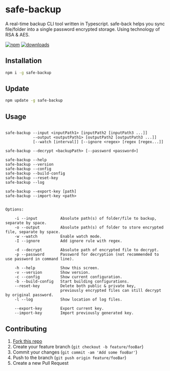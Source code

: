 # safe-backup
A real-time backup CLI tool written in Typescript. safe-back helps you sync file/folder into a single password encrypted storage. Using technology of RSA & AES.


[![npm](https://img.shields.io/npm/v/safe-backup.svg)](https://npmjs.org/package/safe-backup)
[![downloads](https://img.shields.io/npm/dm/safe-backup.svg)](https://npmjs.org/package/safe-backup)

## Installation

```sh
npm i -g safe-backup
```

## Update
```sh
npm update -g safe-backup
```

## Usage 
```

safe-backup --input <inputPath1> [inputPath2 [inputPath3 ...]] 
            --output <outputPath1> [outputPath2 [outputPath3 ...]] 
            [--watch [interval]] [--ignore <regex> [regex [regex...]] 

safe-backup --decrypt <backupPath> [--password <password>]

safe-backup --help
safe-backup --version
safe-backup --config
safe-backup --build-config
safe-backup --reset-key
safe-backup --log

safe-backup --export-key [path]
safe-backup --import-key <path>


Options:

    -i --input          Absolute path(s) of folder/file to backup, separate by space.
    -o --output         Absolute path(s) of folder to store encrypted file, separate by space.
    -w --watch          Enable watch mode.
    -I --ignore         Add ignore rule with regex.  

    -d --decrypt        Absolute path of encrypted file to decrypt.
    -p --password       Password for decryption (not recommended to use password in command line).

    -h --help           Show this screen.
    -v --version        Show version.
    -c --config         Show current configuration.
    -b --build-config   Start building configurations.
    --reset-key         Delete both public & private key, 
                        previously encrypted files can still decrypt by original password.
    -l --log            Show location of log files.

    --export-key        Export current key.
    --import-key        Import previously generated key.

```

## Contributing

1. [Fork this repo](https://github.com/scrwdrv/safe-backup/fork)
2. Create your feature branch (`git checkout -b feature/fooBar`)
3. Commit your changes (`git commit -am 'Add some fooBar'`)
4. Push to the branch (`git push origin feature/fooBar`)
5. Create a new Pull Request